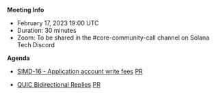**Meeting Info**
- February 17, 2023 19:00 UTC
- Duration: 30 minutes
- Zoom: To be shared in the #core-community-call channel on Solana Tech Discord

**Agenda**

- [SIMD-16 - Application account write fees](https://github.com/solana-foundation/solana-improvement-documents/pull/16) 
  [PR](https://github.com/solana-labs/solana/pull/30137)

- [QUIC Bidirectional Replies](https://github.com/solana-labs/solana/pull/30161) [PR](https://github.com/solana-labs/solana/pull/29954)